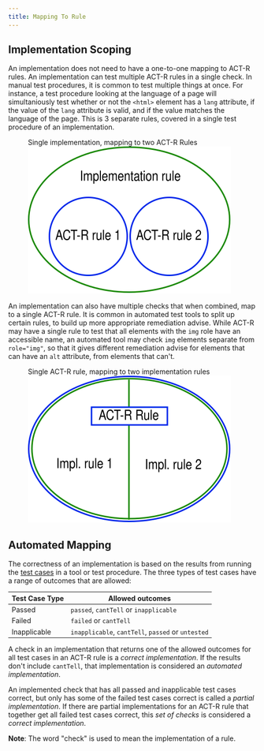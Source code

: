 ```yaml
---
title: Mapping To Rule
---
```


## Implementation Scoping

An implementation does not need to have a one-to-one mapping to ACT-R rules. An implementation can test multiple ACT-R rules in a single check. In manual test procedures, it is common to test multiple things at once. For instance, a test procedure looking at the language of a page will simultaniously test whether or not the `<html>` element has a `lang` attribute, if the value of the `lang` attribute is valid, and if the value matches the language of the page. This is 3 separate rules, covered in a single test procedure of an implementation.

<figure role="figure" aria-label="Single implementation, mapping to two ACT-R Rules">
  <figcaption>Single implementation, mapping to two ACT-R Rules</figcaption>
  <img src="./images/impl-large-scope.svg" alt="">
</figure>

An implementation can also have multiple checks that when combined, map to a single ACT-R rule. It is common in automated test tools to split up certain rules, to build up more appropriate remediation advise. While ACT-R may have a single rule to test that all elements with the `img` role have an accessible name, an automated tool may check `img` elements separate from `role="img"`, so that it gives different remediation advise for elements that can have an `alt` attribute, from elements that can't.

<figure role="figure" aria-label="Single ACT-R rule, mapping to two implementation rules">
  <figcaption>Single ACT-R rule, mapping to two implementation rules</figcaption>
  <img src="./images/impl-small-scope.svg" alt="">
</figure>

## Automated Mapping

The correctness of an implementation is based on the results from running the [test cases](../testcases/) in a tool or test procedure. The three types of test cases have a range of outcomes that are allowed:

| Test Case Type | Allowed outcomes                                   |
|----------------|----------------------------------------------------|
| Passed         | `passed`, `cantTell` or `inapplicable`             |
| Failed         | `failed` or `cantTell`                             |
| Inapplicable   | `inapplicable`, `cantTell`, `passed` or `untested` |

A check in an implementation that returns one of the allowed outcomes for all test cases in an ACT-R rule is a *correct implementation*. If the results don't include `cantTell`, that implementation is considered an _automated implementation_.

An implemented check that has all passed and inapplicable test cases correct, but only has some of the failed test cases correct is called a _partial implementation_. If there are partial implementations for an ACT-R rule that together get all failed test cases correct, this _set of checks_ is considered a _correct implementation_.

**Note**: The word "check" is used to mean the implementation of a rule.